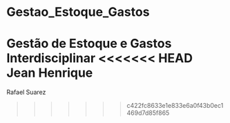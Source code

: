 # Gestao_Estoque_Gastos
Gestão de Estoque e Gastos Interdisciplinar
<<<<<<< HEAD
Jean Henrique
=======
Rafael Suarez
>>>>>>> c422fc8633e1e833e6a0f43b0ec1469d7d85f865
